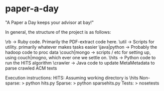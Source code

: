 paper-a-day
===========

"A Paper a Day keeps your advisor at bay!"

In general, the structure of the project is as follows:

\rb -> Ruby code. Primarily the PDF-extract code here.
\util -> Scripts for utility. primarily whatever makes tasks easier
\java|python -> Probably the hadoop code to proc data
\couch|mongo -> scripts / etc for setting up, using couch|mogno, which ever one we settle on. 
\hits -> Python code to run the HITS algorithm
\crawler -> Java code to update MetaMetadata to parse crawled ACM texts

Execution instructions:
  HITS:
   Assuming working directory is \hits
   Non-sparse:
    > python hits.py
   Sparse:
    > python sparsehits.py
   Tests:
    > nosetests 
 
